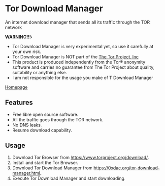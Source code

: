 # Tor Download Manager
An internet download manager that sends all its traffic through the TOR network

**WARNING!!!:** 
* Tor Download Manager is very experimental yet, so use it carefully at your own risk.
* Tor Download Manager is NOT part of the [The Tor Project, Inc](https://www.torproject.org/)
* This product is produced independently from the Tor® anonymity software and carries no guarantee from The Tor Project about quality, suitability or anything else.
* I am not responsible for the usage you make of T Download Manager

[Homepage](https://0xdac.org/tor-download-manager.html)

## Features
* Free libre open source software.
* All the traffic goes through the TOR network.
* No DNS leaks.
* Resume download capability.

## Usage
1. Download Tor Browser from https://www.torproject.org/download/.
2. Install and start the Tor Browser.
3. Download Tor Download Manager from https://0xdac.org/tor-download-manager.html.
4. Execute Tor Download Manager and start downloading.
